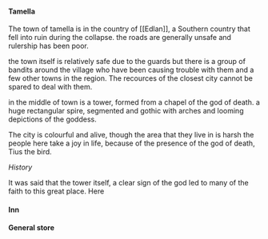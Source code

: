 #### Tamella 

The town of tamella is in the country of [[Edlan]], a Southern country that fell into ruin during the collapse. the roads are generally unsafe and rulership has been poor.

the town itself is relatively safe due to the guards but there is a group of bandits around the village who have been causing trouble with them and a few other towns in the region. The recources of the closest city cannot be spared to deal with them. 

in the middle of town is a tower, formed from a chapel of the god of death. a huge rectangular spire, segmented and gothic with arches and looming depictions of the goddess.

The city is colourful and alive, though the area that they live in is harsh the people here take a joy in life, because of the presence of the god of death, Tius the bird. 

*History*

It was said that the tower itself, a clear sign of the god led to many of the faith to this great place. Here  

#### Inn


#### General store


